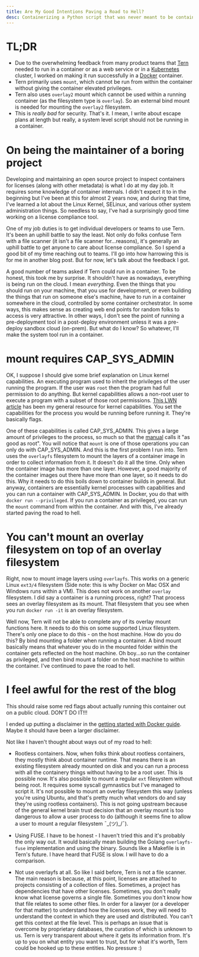 ```yaml
---
title: Are My Good Intentions Paving a Road to Hell?
desc: Containerizing a Python script that was never meant to be containerized
---
```


# TL;DR

* Due to the overwhelming feedback from many product teams that [Tern](http://github.com/vmware/tern) needed to run in a container or as a web service or in a [Kubernetes](https://kubernetes.io/) cluster, I worked on making it run successfully in a [Docker](https://www.docker.com/) container.
* Tern primarily uses `mount`, which cannot be run from within the container without giving the container elevated privileges.
* Tern also uses `overlay2` mount which cannot be used within a running container (as the filesystem type is `overlay`). So an external bind mount is needed for mounting the `overlay2` filesystem.
* This is *really bad* for security. That's it. I mean, I write about escape plans at length but really, a system level script should not be running in a container.

# On being the maintainer of a boring project

Developing and maintaining an open source project to inspect containers for licenses (along with other metadata) is what I do at my day job. It requires some knowledge of container internals. I didn't expect it to in the beginning but I've been at this for almost 2 years now, and during that time, I've learned a lot about the Linux Kernel, SELinux, and various other system administration things. So needless to say, I've had a surprisingly good time working on a license compliance tool.

One of my job duties is to get individual developers or teams to use Tern. It's been an uphill battle to say the least. Not only do folks confuse Tern with a file scanner (it isn't a file scanner for...reasons), it's generally an uphill battle to get anyone to care about license compliance. So I spend a good bit of my time reaching out to teams. I'll go into how harrowing this is for me in another blog post. But for now, let's talk about the feedback I got.

A good number of teams asked if Tern could run in a container. To be honest, this took me by surprise. It shouldn't have as nowadays, everything is being run on the cloud. I mean *everything*. Even the things that you should run on your machine, that you use for development, or even building the things that run on someone else's machine, have to run in a container somewhere in the cloud, controlled by some container orchestrator. In some ways, this makes sense as creating web end points for random folks to access is very attractive. In other ways, I don't see the point of running a pre-deployment tool in a post-deploy environment unless it was a pre-deploy sandbox cloud (on-prem). But what do I know? So whatever, I'll make the system tool run in a container.

# mount requires CAP_SYS_ADMIN

OK, I suppose I should give some brief explanation on Linux kernel capabilities. An executing program used to inherit the privileges of the user running the program. If the user was `root` then the program had full permission to do anything. But kernel capabilities allows a non-root user to execute a program with a subset of those root permissions. [This LWN article](https://lwn.net/Articles/486306/) has been my general resource for kernel capabilities. You set the capabilities for the process you would be running before running it. They're basically flags.

One of these capabilities is called CAP_SYS_ADMIN. This gives a large amount of privileges to the process, so much so that the [manual](http://man7.org/linux/man-pages/man7/capabilities.7.html) calls it "as good as root". You will notice that `mount` is one of those operations you can only do with CAP_SYS_ADMIN. And this is the first problem I run into. Tern uses the `overlayfs` filesystem to mount the layers of a container image in order to collect information from it. It doesn't do it all the time. Only when the container image has more than one layer. However, a good majority of the container images out there have more than one layer, so it needs to do this. Why it needs to do this boils down to container builds in general. But anyway, containers are essentially kernel processes with capabilities and you can run a container with CAP_SYS_ADMIN. In Docker, you do that with `docker run --privileged`. If you run a container as privileged, you can run the `mount` command from within the container. And with this, I've already started paving the road to hell.

# You can't mount an overlay filesystem on top of an overlay filesystem

Right, now to mount image layers using `overlayfs`. This works on a generic Linux `ext3/4` filesystem (Side note: this is why Docker on Mac OSX and Windows runs within a VM). This does not work on another `overlay` filesystem. I did say a container is a running process, right? That process sees an overlay filesystem as its mount. That filesystem that you see when you run `docker run -it` is an overlay filesystem.

Well now, Tern will not be able to complete any of its overlay mount functions here. It needs to do this on some supported Linux filesystem. There's only one place to do this - on the host machine. How do you do this? By bind mounting a folder when running a container. A bind mount basically means that whatever you do in the mounted folder within the container gets reflected on the host machine. Oh boy...so run the container as privileged, and then bind mount a folder on the host machine to within the container. I've continued to pave the road to hell.

# I feel awful for the rest of the blog

This should raise some red flags about actually running this container out on a public cloud. DON'T DO IT!!!

I ended up putting a disclaimer in the [getting started with Docker guide](https://github.com/vmware/tern#getting-started-with-docker). Maybe it should have been a larger disclaimer.

Not like I haven't thought about ways out of my road to hell:

- Rootless containers. Now, when folks think about rootless containers, they mostly think about container runtime. That means there is an existing filesystem already mounted on disk and you can run a process with all the containery things without having to be a root user. This is possible now. It's also possible to mount a regular `ext` filesystem without being root. It requires some syscall gymnastics but I've managed to script it. It's not possible to mount an overlay filesystem this way (unless you're using Ubuntu, and that's pretty much what vendors do and say they're using rootless containers). This is not going upstream because of the general kernel brain trust decision that an overlay mount is too dangerous to allow a user process to do (although it seems fine to allow a user to mount a regular filesystem ¯\_(ツ)_/¯).

- Using FUSE. I have to be honest - I haven't tried this and it's probably the only way out. It would basically mean building the Golang `overlayfs-fuse` implementation and using the binary. Sounds like a Makefile is in Tern's future. I have heard that FUSE is slow. I will have to do a comparison.

- Not use overlayfs at all. So like I said before, Tern is not a file scanner. The main reason is because, at this point, licenses are attached to projects consisting of a collection of files. Sometimes, a project has dependencies that have other licenses. Sometimes, you don't really know what license governs a single file. Sometimes you don't know how that file relates to some other files. In order for a lawyer (or a developer for that matter) to understand how the licenses work, they will need to understand the context in which they are used and distributed. You can't get this context at the file level. This is perhaps an issue that is overcome by proprietary databases, the curation of which is unknown to us. Tern is very transparent about where it gets its information from. It's up to you on what entity you want to trust, but for what it's worth, Tern could be hooked up to these entities. No pressure :)
